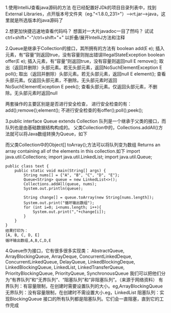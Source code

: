 1.使用IntelliJ查看java源码的方法
  在已经配置好JDk的项目目录列表中，找到External Libraries，点开版本号文件夹（eg."<1.8.0_231>"）-->rt.jar-->java，这里就是所选版本的java源码了
  
2.想更加快捷迅速地查看代码吗？
  想面对一大片javadoc一目了然吗？
  试试ctrl+shift+"-"/ctrl+shift+"+"
  以折叠/展开IntelliJ方法和注释

2.Queue是继承于Collection的接口，其所拥有的方法有
  boolean add(E e);  插入元素，有“容量”则返回true，没有容量则抛出错误IllegalStateException
  boolean offer(E e);  插入元素，有“容量”则返回true，没有容量则返回null
  E remove();  取出（返回并删除）头部元素。若无头部元素，返回NoSuchElementException
  E poll();  取出（返回并删除）头部元素。若无头部元素，返回null
  E element();  查看头部元素。仅返回头部元素，不删除。无头部元素时返回NoSuchElementException
  E peek();  查看头部元素。仅返回头部元素，不删除。无头部元素时返回null
  
  两套操作的主要区别是是否进行安全检查，
  进行安全检查的有：add();remove();element();
  不进行安全检查的有offer();poll();peek();

3.public interface Queue<E> extends Collection<E>
  队列是一个继承于父类的接口，而队列也是由基础数据结构构成的。
  父类Collection中的，Collections.addAll()方法就可以将Java数组转换为Queue，如下
  
  而父类Collection中的Object[] toArray();方法可以将队列变为数组
  Returns an array containing all of the elements in this collection.如下
	import java.util.Collections;
	import java.util.LinkedList;
	import java.util.Queue;

	public class text {
		public static void main(String[] args) {
			String nums[] = {"A", "B", "C", "D", "E"};
			Queue<String> queue = new LinkedList<>();
			Collections.addAll(queue, nums);
			System.out.println(queue);

			String change[] = queue.toArray(new String[nums.length]);
			System.out.print("循环输出数组");
			for (int i=0; i<nums.length; i++){
				System.out.print(","+change[i]);
			}
		}
	}
	结果打印为：
	[A, B, C, D, E]
	循环输出数组,A,B,C,D,E

4.Queue作为接口，它有很多很多实现类：
	AbstractQueue, ArrayBlockingQueue, ArrayDeque, ConcurrentLinkedDeque, ConcurrentLinkedQueue, DelayQueue, LinkedBlockingDeque, LinkedBlockingQueue, LinkedList, LinkedTransferQueue, PriorityBlockingQueue, PriorityQueue, SynchronousQueue
  我们可以把他们分为“有界队列”和“无界队列“、“阻塞队列”和“非阻塞队列”。（来源于网络资料）
	有界队列：有容量限制，在创建时需要设置队列的大小。eg,ArrayBlockingQueue
	无界队列：没有容量限制，在创建时不需设置大小.eg，LinkedList
	阻塞队列：实现BlockingQueue 接口的所有队列都是阻塞队列。它们会一直阻塞，直到它的工作完成
	
  
  